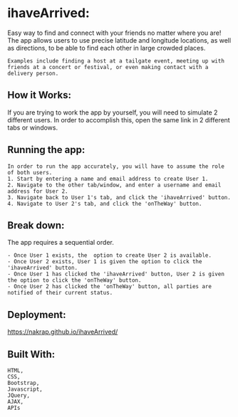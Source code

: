 # ihaveArrived:

Easy way to find and connect with your friends no matter where you are! 
The app allows users to use precise latitude and longitude locations, as well as directions, to be able to find each other in large crowded places. 
```
Examples include finding a host at a tailgate event, meeting up with friends at a concert or festival, or even making contact with a delivery person. 
```
## How it Works:

If you are trying to work the app by yourself, you will need to simulate 2 different users. In order to accomplish this, open the same link in 2 different tabs or windows.

## Running the app:
```
In order to run the app accurately, you will have to assume the role of both users. 
1. Start by entering a name and email address to create User 1. 
2. Navigate to the other tab/window, and enter a username and email address for User 2.
3. Navigate back to User 1's tab, and click the 'ihaveArrived' button. 
4. Navigate to User 2's tab, and click the 'onTheWay' button.
```

## Break down:

The app requires a sequential order. 
```
- Once User 1 exists, the  option to create User 2 is available. 
- Once User 2 exists, User 1 is given the option to click the 'ihaveArrived' button.
- Once User 1 has clicked the 'ihaveArrived' button, User 2 is given the option to click the 'onTheWay' button. 
- Once User 2 has clicked the 'onTheWay' button, all parties are notified of their current status. 
```

## Deployment:

https://nakrap.github.io/ihaveArrived/

## Built With:
```
HTML,
CSS,
Bootstrap,
Javascript,
JQuery,
AJAX,
APIs
```
